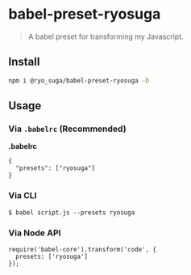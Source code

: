 # babel-preset-ryosuga

> A babel preset for transforming my Javascript.

## Install
```bash
npm i @ryo_suga/babel-preset-ryosuga -D
```

## Usage
### Via `.babelrc` (Recommended)
**.babelrc**
```
{
  "presets": ["ryosuga"]
}
```

### Via CLI
```
$ babel script.js --presets ryosuga
```

### Via Node API
```
require('babel-core').transform('code', {
  presets: ['ryosuga']
});
```

